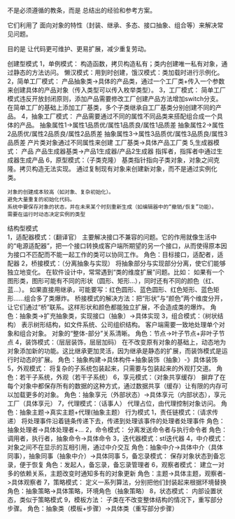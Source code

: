 不是必须遵循的教条，而是 总结出的经验和参考方案。

它们利用了 面向对象的特性（封装、继承、多态、接口抽象、组合等）来解决常见问题。

目的是 让代码更可维护、更易扩展，减少重复劳动。

创建型模式
1，单例模式：
	构造函数，拷贝构造私有；类内创建唯一私有对象，通过静态的方法访问。
	懒汉模式：用到时创建，饿汉模式：类加载时进行示例化。
2，简单工厂模式：
	产品抽象类->具体的产品类，通过一个工厂类+传入一个参数来创建具体的产品对象（传入类型可以传入枚举类型）。
3，工厂模式：
	简单工厂模式违反开放封闭原则，添加产品需要修改工厂创建产品方法增加switch分支。
	在简单工厂的基础上添加工厂基类，多个子类继承自工厂基类分别创建不同的产品。
4，抽象工厂模式：
	产品需要通过不同的属性不同品类来搭配组合成一个具体的产品。
	抽象属性1->属性1品质优/属性1品质良/属性1品质差
	抽象属性2->属性2品质优/属性2品质良/属性2品质差
	抽象属性3->属性3品质优/属性3品质良/属性3品质差
	产片类对象通过不同属性来创建
	工厂基类->具体产品工厂类
5,生成器模式：
	产品
	产品生成器基类->产品1生成器/产品2生成器
	指挥者，指挥者中通过生成器生成产品
6，原型模式：（子类克隆）
	基类指针指向子类对象，对象之间克隆。拷贝构造无法实现。
	通过复制现有对象来创建新对象，而不是通过实例化类。
	
	对象的创建成本较高（如对象、复杂初始化）。
	避免大量重复的初始化代码。
	系统中要保存对象的状态，并在未来某个时刻重新生成（如编辑器中的“撤销/恢复”功能）。
	需要在运行时动态决定实例的类型

结构型模式	
1，适配器模式：（翻译官）
	主要解决接口不兼容的问题。它的作用就像生活中的“电源适配器”，把一个接口转换成客户端所期望的另一个接口，从而使得原本因为接口不匹配而不能一起工作的类可以协同工作。
	角色：目标接口，适配者，适配器
2，桥接模式：（分离抽象与实现）
	将抽象部分与实现部分分离，使它们能够独立地变化。
	在软件设计中，常常遇到“类的维度扩展”问题。比如：
	如果有一个 图形类，图形可能有不同的形状（圆形、矩形…），同时还有不同的颜色（红、蓝…）。
	如果直接用继承，可能要写：红色圆形、蓝色圆形、红色矩形、蓝色矩形……组合多了类爆炸。
	桥接模式的解决方法：把“形状”与“颜色”两个维度分开，让它们通过“桥”联系。这样形状和颜色都能独立扩展，不会造成类的爆炸。
	角色：抽象类->扩充抽象类，实现接口（抽象）->具体实现
3，组合模式：（树状结构）
	表示树形结构，如文件系统、公司组织结构。
	客户端需要一致地处理单个对象和组合对象。
	对象的“整体-部分”关系清晰。
	角色：节点->叶子节点+非叶子节点
4，装饰模式：（层层装饰，层层加码）
	在不改变原有对象的基础上，动态地为对象添加新的功能。这比继承更加灵活，因为继承是静态的扩展，而装饰模式是运行时动态的扩展。
	角色：抽象构建->具体构件+抽象装饰（抽象）-》具体装饰
5，外观模式：
	将复杂的子系统包装起来，只需要与包装起来的外观打交道。
	角色：若干子系统，外观（若干子系统）
6，享元模式：（对象共享缓存）
	摒弃了在每个对象中都保存所有的数据的这种方式，通过数据共享（缓存）让有限的内存可以加载更多的对象。
	角色：抽象享元（外部状态）->具体享元（内部状态），享元工厂（具体享元）
7，代理模式：（话事人）
	代理占位，由代理控制对象访问。
	角色：抽象主题->真实主题+代理(抽象主题）
行为模式
1，责任链模式：（请求传递）
	将处理事件沿着链条传递下去，传递到处理该事件的处理者处理事件
	角色：抽象处理者->具体处理者+...
2，命令模式：
	分离发送命令者与执行命令者
	角色：调用者，执行者，抽象命令->具体命令
3，迭代器模式：stl迭代器
4，中介模式：
	对象之间不在显示的互相引用，通过中介交互
	角色：抽象中介->具体中介（具体同事），抽象同事（抽象中介）->具体同事
5，备忘录模式：
	保存对象状态到备忘录，便于恢复
	角色：发起人，备忘录，备忘录管理者
6，观察者模式：
	建立一对多的依赖关系，主题改变时通知多有的对象更新
	角色：主题->具体主题，观察者->具体观察者
7，策略模式：
	定义一系列算法，分别把他们封装起来根据环境替换
	角色：抽象策略->具体策略，环境角色（抽象策略）
8，状态模式：
	内部设置状态，类似于策略模式
9，模板方法：
	子类在不改变整体结构的情况下，重写部分步骤。
	角色：抽象类（模板+步骤）->具体类（重写部分步骤）

	
